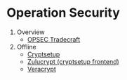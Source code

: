 # Operation Security

1. Overview
    - [OPSEC Tradecraft](https://github.com/WesleyWong420/OPSEC-Tradecraft)
2. Offline
    - [Cryptsetup](https://gitlab.com/cryptsetup/cryptsetup)
    - [Zulucrypt (cryptsetup frontend)](https://mhogomchungu.github.io/zuluCrypt/)
    - [Veracrypt](https://www.veracrypt.fr/en/Home.html)
